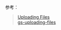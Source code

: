 

参考：
> [Uploading Files](https://spring.io/guides/gs/uploading-files/)         
> [gs-uploading-files](https://github.com/spring-guides/gs-uploading-files.git)     